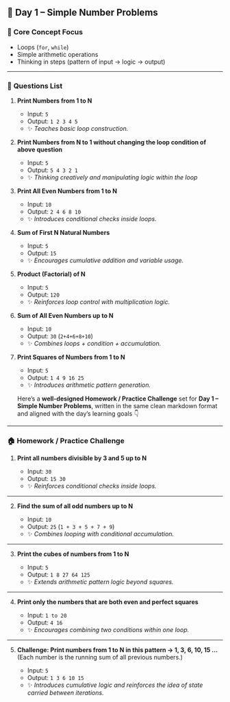 ## 🎯 **Day 1 – Simple Number Problems**

### 🧩 **Core Concept Focus**

* Loops (`for`, `while`)
* Simple arithmetic operations
* Thinking in steps (pattern of input → logic → output)

---

### 🧠 **Questions List**

1. **Print Numbers from 1 to N**

   * Input: `5`
   * Output: `1 2 3 4 5`
   * ✨ *Teaches basic loop construction.*

2. **Print Numbers from N to 1 without changing the loop condition of above question**

   * Input: `5`
   * Output: `5 4 3 2 1`
   * ✨ *Thinking creatively and manipulating logic within the loop*

3. **Print All Even Numbers from 1 to N**

   * Input: `10`
   * Output: `2 4 6 8 10`
   * ✨ *Introduces conditional checks inside loops.*

4. **Sum of First N Natural Numbers**

   * Input: `5`
   * Output: `15`
   * ✨ *Encourages cumulative addition and variable usage.*

5. **Product (Factorial) of N**

   * Input: `5`
   * Output: `120`
   * ✨ *Reinforces loop control with multiplication logic.*

6. **Sum of All Even Numbers up to N**

   * Input: `10`
   * Output: `30` (`2+4+6+8+10`)
   * ✨ *Combines loops + condition + accumulation.*

7. **Print Squares of Numbers from 1 to N**

   * Input: `5`
   * Output: `1 4 9 16 25`
   * ✨ *Introduces arithmetic pattern generation.*


   Here’s a **well-designed Homework / Practice Challenge** set for **Day 1 – Simple Number Problems**, written in the same clean markdown format and aligned with the day’s learning goals 👇

---

### 🏠 **Homework / Practice Challenge**

1. **Print all numbers divisible by 3 and 5 up to N**

   * Input: `30`
   * Output: `15 30`
   * ✨ *Reinforces conditional checks inside loops.*

---

2. **Find the sum of all odd numbers up to N**

   * Input: `10`
   * Output: `25` (`1 + 3 + 5 + 7 + 9`)
   * ✨ *Combines looping with conditional accumulation.*

---

3. **Print the cubes of numbers from 1 to N**

   * Input: `5`
   * Output: `1 8 27 64 125`
   * ✨ *Extends arithmetic pattern logic beyond squares.*

---

4. **Print only the numbers that are both even and perfect squares**

   * Input: `1 to 20`
   * Output: `4 16`
   * ✨ *Encourages combining two conditions within one loop.*

---

5. **Challenge: Print numbers from 1 to N in this pattern → 1, 3, 6, 10, 15 …**
   (Each number is the running sum of all previous numbers.)

   * Input: `5`
   * Output: `1 3 6 10 15`
   * ✨ *Introduces cumulative logic and reinforces the idea of state carried between iterations.*
